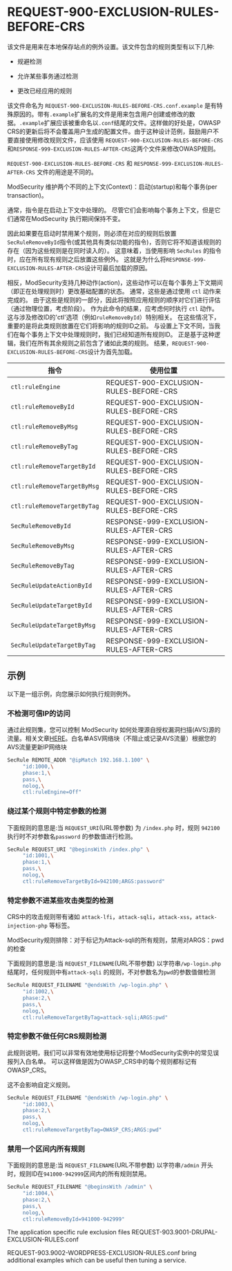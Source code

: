 # REQUEST-900-EXCLUSION-RULES-BEFORE-CRS

该文件是用来在本地保存站点的例外设置。该文件包含的规则类型有以下几种:

- 规避检测

- 允许某些事务通过检测

- 更改已经应用的规则

该文件命名为 `REQUEST-900-EXCLUSION-RULES-BEFORE-CRS.conf.example`
是有特殊原因的。带有`.example`扩展名的文件是用来包含用户创建或修改的数据。`.example`扩展应该被重命名以`.conf`结尾的文件。这样做的好处是，OWASP CRS的更新后将不会覆盖用户生成的配置文件。由于这种设计范例，鼓励用户不要直接使用修改规则文件，应该使用
`REQUEST-900-EXCLUSION-RULES-BEFORE-CRS`和`RESPONSE-999-EXCLUSION-RULES-AFTER-CRS`这两个文件来修改OWASP规则。

`REQUEST-900-EXCLUSION-RULES-BEFORE-CRS` 和 `RESPONSE-999-EXCLUSION-RULES-AFTER-CRS` 文件的用途是不同的。 

ModSecurity 维护两个不同的上下文(Context)：启动(startup)和每个事务(per transaction)。

通常，指令是在启动上下文中处理的。 尽管它们会影响每个事务上下文，但是它们通常在ModSecurity 执行期间保持不变。

因此如果要在启动时禁用某个规则，则必须在对应的规则后放置 `SecRuleRemoveById`指令(或其他具有类似功能的指令)，否则它将不知道该规则的存在（因为这些规则是在同时读入的）。 这意味着，当使用影响 `SecRules` 的指令时，应在所有现有规则之后放置这些例外。 这就是为什么将`RESPONSE-999-EXCLUSION-RULES-AFTER-CRS`设计可最后加载的原因。

相反，ModSecurity支持几种动作(action)，这些动作可以在每个事务上下文期间（即正在处理规则时）更改基础配置的状态。 通常，这些是通过使用 `ctl` 动作来完成的。 由于这些是规则的一部分，因此将按照应用规则的顺序对它们进行评估（通过物理位置，考虑阶段）。 作为此命令的结果，应考虑何时执行 `ctl` 动作。 这与涉及修改ID的'ctl'选项（例如`ruleRemoveById`）特别相关。 在这些情况下，重要的是将此类规则放置在它们将影响的规则ID之前。 与设置上下文不同，当我们在每个事务上下文中处理规则时，我们已经知道所有规则ID。 正是基于这种逻辑，我们在所有其余规则之前包含了诸如此类的规则。 结果，`REQUEST-900-EXCLUSION-RULES-BEFORE-CRS`设计为首先加载。

| 指令                          | 使用位置                                   |
| --------------------------- | -------------------------------------- |
| `ctl:ruleEngine`            | REQUEST-900-EXCLUSION-RULES-BEFORE-CRS |
| `ctl:ruleRemoveById`        | REQUEST-900-EXCLUSION-RULES-BEFORE-CRS |
| `ctl:ruleRemoveByMsg`       | REQUEST-900-EXCLUSION-RULES-BEFORE-CRS |
| `ctl:ruleRemoveByTag`       | REQUEST-900-EXCLUSION-RULES-BEFORE-CRS |
| `ctl:ruleRemoveTargetById`  | REQUEST-900-EXCLUSION-RULES-BEFORE-CRS |
| `ctl:ruleRemoveTargetByMsg` | REQUEST-900-EXCLUSION-RULES-BEFORE-CRS |
| `ctl:ruleRemoveTargetByTag` | REQUEST-900-EXCLUSION-RULES-BEFORE-CRS |
| `SecRuleRemoveById`         | RESPONSE-999-EXCLUSION-RULES-AFTER-CRS |
| `SecRuleRemoveByMsg`        | RESPONSE-999-EXCLUSION-RULES-AFTER-CRS |
| `SecRuleRemoveByTag`        | RESPONSE-999-EXCLUSION-RULES-AFTER-CRS |
| `SecRuleUpdateActionById`   | RESPONSE-999-EXCLUSION-RULES-AFTER-CRS |
| `SecRuleUpdateTargetById`   | RESPONSE-999-EXCLUSION-RULES-AFTER-CRS |
| `SecRuleUpdateTargetByMsg`  | RESPONSE-999-EXCLUSION-RULES-AFTER-CRS |
| `SecRuleUpdateTargetByTag`  | RESPONSE-999-EXCLUSION-RULES-AFTER-CRS |

## 示例

以下是一组示例，向您展示如何执行规则例外。

### 不检测可信IP的访问

通过此规则集，您可以控制 ModSecurity 如何处理源自授权漏洞扫描(AVS)源的流量。相关文章[HERE](http://blog.spiderlabs.com/2010/12/advanced-topic-of-the-week-handling-authorized-scanning-traffic.html)。白名单ASV网络块（不阻止或记录AVS流量）根据您的AVS流量更新IP网络块

```bash
SecRule REMOTE_ADDR "@ipMatch 192.168.1.100" \
     "id:1000,\
     phase:1,\
     pass,\
     nolog,\
     ctl:ruleEngine=Off"
```

### 绕过某个规则中特定参数的检测

下面规则的意思是:当 `REQUEST_URI`(URL带参数) 为 `/index.php` 时，规则 `942100` 执行时不对参数名`password` 的参数值进行检测。

```bash
SecRule REQUEST_URI "@beginsWith /index.php" \
     "id:1001,\
     phase:1,\
     pass,\
     nolog,\
     ctl:ruleRemoveTargetById=942100;ARGS:password"
```

### 特定参数不进某些攻击类型的检测

CRS中的攻击规则带有诸如 `attack-lfi`，`attack-sqli`，`attack-xss`，`attack-injection-php` 等标签。

ModSecurity规则排除：对于标记为Attack-sqli的所有规则，禁用对ARGS：pwd的检查

下面规则的意思是:当 `REQUEST_FILENAME`(URL不带参数) 以字符串`/wp-login.php` 结尾时，任何规则中有`attack-sqli` 的规则，不对参数名为`pwd`的参数值做检测

```bash
SecRule REQUEST_FILENAME "@endsWith /wp-login.php" \
     "id:1002,\
     phase:2,\
     pass,\
     nolog,\
     ctl:ruleRemoveTargetByTag=attack-sqli;ARGS:pwd"
```

### 特定参数不做任何CRS规则检测

此规则说明，我们可以非常有效地使用标记将整个ModSecurity实例中的常见误报列入白名单。 可以这样做是因为OWASP_CRS中的每个规则都标记有OWASP_CRS。

 这不会影响自定义规则。

```bash
SecRule REQUEST_FILENAME "@endsWith /wp-login.php" \
     "id:1003,\
     phase:2,\
     pass,\
     nolog,\
     ctl:ruleRemoveTargetByTag=OWASP_CRS;ARGS:pwd"
```

### 禁用一个区间内所有规则

下面规则的意思是:当 `REQUEST_FILENAME`(URL不带参数) 以字符串`/admin` 开头时，规则ID在`941000-942999`区间内的所有规则禁用。

```bash
SecRule REQUEST_FILENAME "@beginsWith /admin" \
     "id:1004,\
     phase:2,\
     pass,\
     nolog,\
     ctl:ruleRemoveById=941000-942999"
```

The application specific rule exclusion files
REQUEST-903.9001-DRUPAL-EXCLUSION-RULES.conf

REQUEST-903.9002-WORDPRESS-EXCLUSION-RULES.conf
bring additional examples which can be useful then tuning a service.
